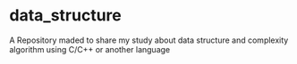 # data_structure
A Repository maded to share my study about data structure and complexity algorithm using C/C++ or another language
